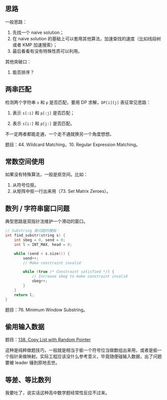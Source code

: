 ## 思路

一般思路：

1. 先找一个 naive solution；
2. 在 naive solution 的基础上可以套用其他算法，加速查找的速度（比如线段树或者 KMP 加速搜索）；
3. 最后看看有没有特殊性质可以利用。

其他突破口：

1. 能否排序？

## 两串匹配

检测两个字符串 `s` 和 `p` 是否匹配，要用 DP 求解，`DP[i][j]` 表征常见思路：

1. 表示 `s[:i]` 和 `p[:j]` 是否匹配；

2. 表示 `s[i:]` 和 `p[j:]` 是否匹配。

不一定两者都能走通，一个走不通就换另一个角度想想。

题目：44. Wildcard Matching，10. Regular Expression Matching。

## 常数空间使用

如果没有特殊算法，一般是抠空间。比如：

1. 从符号位抠。
2. 从矩阵中抠一行出来用（73. Set Matrix Zeroes）。

## 数列 / 字符串窗口问题

典型思路是双指针法维护一个滑动的窗口。

```c++
// Substring 类问题的模板：
int find_substr(string s) {
	int sbeg = 0, send = 0;
	int l = INT_MAX, head = 0;

	while (send < s.size()) {
		send++;
		// Make constraint invalid

		while (true /* Constraint satisfied */) {
			// Increase sbeg to make constraint invalid
			sbeg++;
		}
	}
	return l;
}
```

题目：76. Minimum Window Substring。

## 偷用输入数据

题目：[138. Copy List with Random Pointer](https://leetcode-cn.com/problems/copy-list-with-random-pointer/)

这种是纯粹做题技巧，一般就是相当于偷一个符号位当做数组出来用，或者是偷一个指针来做映射。实际工程应该没什么参考意义，毕竟随便碰输入数据，出了问题要被 leader 锤到原地去世。

## 等差、等比数列

我要吐了，说实话这种高中数学题经常性反应不过来。

